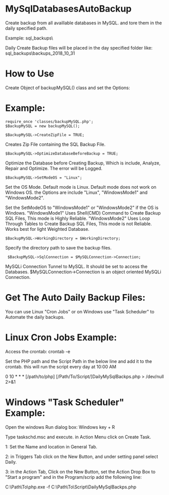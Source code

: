 # MySqlDatabasesAutoBackup
Create backup from all availlable databases in MySQL. and tore them in the daily specified path. 

Example: sql_backups\

Daily Create Backup files will be placed in the day specified folder like: sql_backups\backups_2018_10_31

# How to Use
Create Object of backupMySQL() class and set the Options:

# Example:
    require_once 'classes/backupMySQL.php';
    $BackupMySQL = new backupMySQL();

    $BackupMySQL->CreateZipFile = TRUE;
Creates Zip File containing the SQL Backup File.

    $BackupMySQL->OptimizeDatabaseBeforeBackup = TRUE;
Optimize the Database before Creating Backup, Which is include, Analyze, Repair and Optimize. The error will be Logged.

    $BackupMySQL->SetModeOS = "Linux";
Set the OS Mode. Default mode is Linux. Default mode does not work on Windows OS. the Options are include "Linux", "WindowsMode1" and "WindowsMode2".

Set the SetModeOS to "WindowsMode1" or "WindowsMode2" if the OS is Windows. "WindowsMode1" Uses Shell(CMD) Command to Create Backup SQL Files, This mode is Highly Reliable. "WindowsMode2" Uses Loop Through Tables to Create Backup SQL Files, This mode is not Reliable. Works best for light Weighted Database. 

    $BackupMySQL->WorkingDirectory = $WorkingDirectory;
Specify the directory path to save the backup files.

     $BackupMySQL->SqlConnection = $MySQLConnection->Connection;
MySQLi Connection Tunnel to MySQL. It should be set to access the Databases. $MySQLConnection->Connection is an object oriented MySQLi Connection.

#  Get The Auto Daily Backup Files:
You can use Linux "Cron Jobs" or on Windows use "Task Scheduler" to Automate the daily backups.

# Linux Cron Jobs Example:
Access the crontab: crontab -e

Set the PHP path and the Script Path in the below line and add it to the crontab. this will run the script every day at 10:00 AM

0 10 * * * [/path/to/php] [/Path/To/Script/]DailyMySqlBackps.php > /dev/null 2>&1

# Windows "Task Scheduler" Example:
Open the windows Run dialog box: Windows key + R

Type taskschd.msc and execute. in Action Menu click on Create Task.

1: Set the Name and location in General Tab. 

2: in Triggers Tab click on the New Button, and under setting panel select Daily.

3: in the Action Tab, Click on the New Button, set the Action Drop Box to "Start a program" and in the Program/scrip add the following line:

C:\Path\To\php.exe -f C:\Path\To\Script\DailyMySqlBackps.php



